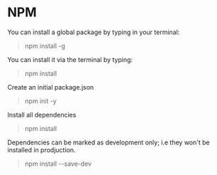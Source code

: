 # NPM #

You can install a global package by typing in your terminal:

> npm install -g <package>

You can install it via the terminal by typing:

> npm install <package>

Create an initial package.json

> npm init -y

Install all dependencies

> npm install

Dependencies can be marked as development only; i.e they won't be installed in prodjuction.

> npm install --save-dev <package>